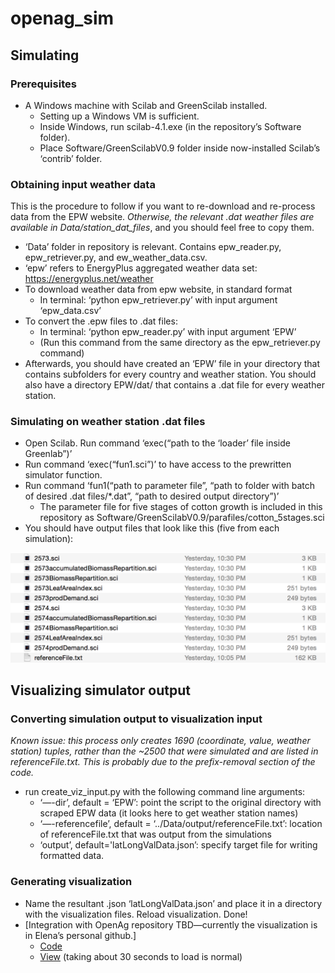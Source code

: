 # openag_sim

## Simulating

### Prerequisites

* A Windows machine with Scilab and GreenScilab installed.
	* Setting up a Windows VM is sufficient.
	* Inside Windows, run scilab-4.1.exe (in the repository’s Software folder).
	* Place Software/GreenScilabV0.9 folder inside now-installed Scilab’s ‘contrib’ folder.
	

### Obtaining input weather data

This is the procedure to follow if you want to re-download and re-process data from the EPW website. *Otherwise, the relevant .dat weather files are available in Data/station_dat_files*, and you should feel free to copy them.

* ‘Data’ folder in repository is relevant. Contains epw_reader.py, epw_retriever.py, and ew_weather_data.csv.
* ‘epw’ refers to EnergyPlus aggregated weather data set: https://energyplus.net/weather
* To download weather data from epw website, in standard format
	* In terminal: ‘python epw_retriever.py’ with input argument ‘epw_data.csv’
* To convert the .epw files to .dat files: 
	* In terminal: ‘python epw_reader.py’ with input argument ‘EPW’
	* (Run this command from the same directory as the epw_retriever.py command) 
* Afterwards, you should have created an ‘EPW’ file in your directory that contains subfolders for every country and weather station. You should also have a directory EPW/dat/ that contains a .dat file for every weather station.

### Simulating on weather station .dat files

* Open Scilab. Run command ‘exec(“path to the ‘loader’ file inside Greenlab”)’
* Run command ‘exec(“fun1.sci”)’ to have access to the prewritten simulator function.
* Run command ‘fun1(“path to parameter file”, “path to folder with batch of desired .dat files/*.dat”, “path to desired output directory”)’
	* The parameter file for five stages of cotton growth is included in this repository as Software/GreenScilabV0.9/parafiles/cotton_5stages.sci
* You should have output files that look like this (five from each simulation):

![alt tag](https://github.com/OpenAgInitiative/openag_sim/blob/master/Data/images/greenlab_sim_output.png?raw=true)

## Visualizing simulator output

### Converting simulation output to visualization input

*Known issue: this process only creates 1690 (coordinate, value, weather station) tuples, rather than the ~2500 that were simulated and are listed in referenceFile.txt. This is probably due to the prefix-removal section of the code.*

* run create_viz_input.py with the following command line arguments:
	* ‘—-dir’, default = ‘EPW’: point the script to the original directory with scraped EPW data (it looks here to get weather station names)
	* ‘—-referencefile’, default = ‘../Data/output/referenceFile.txt’: location of referenceFile.txt that was output from the simulations
	* ‘output’, default='latLongValData.json’: specify target file for writing formatted data. 

### Generating visualization

* Name the resultant .json ‘latLongValData.json’ and place it in a directory with the visualization files. Reload visualization. Done!
* [Integration with OpenAg repository TBD—currently the visualization is in Elena’s personal github.]
	* [Code](https://github.com/elenapolozova/openag-sim-viz)
	* [View](https://elenapolozova.github.io/openag-sim-viz/) (taking about 30 seconds to load is normal)





